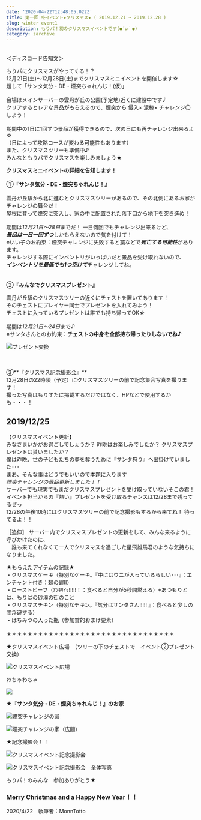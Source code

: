 ```yaml
---
date: '2020-04-22T12:48:05.022Z'
title: 第一回 冬イベント★クリスマス★ ( 2019.12.21 ~ 2019.12.28 )
slug: winter event1
description: もりパ！初のクリスマスイベントです(●´ω｀●)
category: zarchive
---
```

\
＜ディスコード告知文＞

もりパにクリスマスがやってくる！？\
12月21日(土)～12月28日(土)までクリスマスミニイベントを開催します☆ \
題して「サンタ気分・DE・煙突ちゃれんじ！(仮)」 \
\
会場はメインサーバーの雲丹が丘の公園(予定地)近くに建設中です♪ \
クリアするとレアな景品がもらえるので、煙突から 侵入× 泥棒× チャレンジ〇 しよう！ \
\
期間中の1日に1回ずつ景品が獲得できるので、次の日にも再チャレンジ出来るよ☆ \
（日によって攻略コースが変わる可能性もあります） \
また、クリスマスツリーも準備中♪ \
みんなともりパでクリスマスを楽しみましょう★

**クリスマスミニイベントの詳細を告知します！**\
\
①『**サンタ気分・DE・煙突ちゃれんじ！』**\
\
雲丹が丘駅から北に進むとクリスマスツリーがあるので、その北側にあるお家がチャレンジの舞台だ！ \
屋根に登って煙突に突入し、家の中に配置された落下口から地下を突き進め！\
\
 期間は*12月21日～28日*までだ！ 一日何回でもチャレンジ出来るけど、\
***景品は一日一回ずつ***しかもらえないので気を付けて！ \
※いい子のお約束：煙突チャレンジに失敗すると罠などで***死亡する可能性***があります。 \
チャレンジする際にインベントリがいっぱいだと景品を受け取れないので、\
***インベントリを最低でも1つ空けて***チャレンジしてね。\
\
\
②『**みんなでクリスマスプレゼント』**

雲丹が丘駅のクリスマスツリーの近くにチェストを置いてあります！\
 そのチェストにプレイヤー同士でプレゼントを入れてみよう！ \
チェストに入っているプレゼントは誰でも持ち帰ってOK☆\
\
期間は*12月21日～24日*まで♪ \
※サンタさんとのお約束：**チェストの中身を全部持ち帰ったりしないでね♪**

![](/img/2019-12-24_00.06.02.png "プレゼント交換")

\
\
③**『クリスマス記念撮影会』**\
12月28日の22時頃（予定）にクリスマスツリーの前で記念集合写真を撮ります！ \
撮った写真はもりすたに掲載するだけではなく、HPなどで使用するかも・・・！

## 2019/12/25

【クリスマスイベント更新】\
 みなさまいかがお過ごしでしょうか？ 昨晩はお楽しみでしたか？ クリスマスプレゼントは貰いましたか？\
僕は昨晩、世の子どもたちの夢を奪うために『サンタ狩り』へ出掛けていました･･･\
まあ、そんな事はどうでもいいので本題に入ります\
*煙突チャレンジの景品更新しました！！* \
サーバーでも現実でもまだクリスマスプレゼントを受け取っていないそこの君！ \
イベント担当からの『熱い』プレゼントを受け取るチャンスは12/28まで残ってるぜっ\
12/28の午後10時にはクリスマスツリーの前で記念撮影もするから来てね！ 待ってるよ！！

 ［追伸］ サーバー内でクリスマスプレゼントの更新をして、みんな来るように呼びかけたのに、\
　誰も来てくれなくて一人でクリスマスを過ごした星飛雄馬君のような気持ちになりました。

★もらえたアイテムの記録★\
・クリスマスケーキ（特別なケーキ。『中にはウニが入っているらしい･･･』：エンチャント付き：棘の鎧Ⅱ）\
・ローストビーフ（ｱﾂﾓﾘｲｯ!!!!!！：食べると自分が5秒間燃える）※あつもりとは、もりぱの砂漠の街のこと\
・クリスマスチキン（特別なチキン。『気分はサンタさん!!!!! 』：食べると少しの間浮遊する）\
・はちみつの入った瓶（参加賞的おまけ要素）\
\
＊＊＊＊＊＊＊＊＊＊＊＊＊＊＊＊＊＊＊＊＊＊＊＊＊＊＊＊＊＊＊＊

★クリスマスイベント広場　（ツリーの下のチェストで　イベント②プレゼント交換）

![](/img/2019-12-21_02.30.44.png "クリスマスイベント広場")

わちゃわちゃ

![](/img/2019-12-28_21.57.16.png)

★『**サンタ気分・DE・煙突ちゃれんじ！』のお家**

![](/img/2019-12-21_18.13.38.png "煙突チャレンジの家")

![](/img/2019-12-29_00.06.47.png "煙突チャレンジの家（広間）")

★記念撮影会！！

![](/img/2019-12-28_22.16.57.png "クリスマスイベント記念撮影会")

![](/img/2019-12-28_22.13.32.png "クリスマスイベント記念撮影会　全体写真")

もりパ！のみんな　参加ありがとう★[](https://ejje.weblio.jp/content/Merry+Christmas+and+a+happy+New+Year)

### Merry Christmas and a Happy New Year！！

2020/4/22　執筆者：MonnTotto
